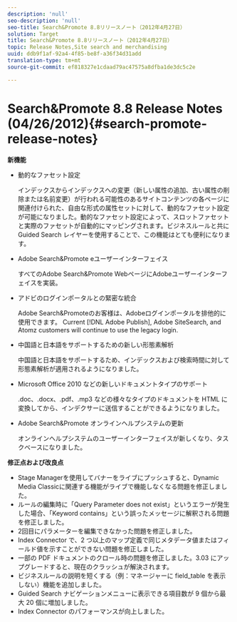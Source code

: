 ```yaml
---
description: 'null'
seo-description: 'null'
seo-title: Search&Promote 8.8リリースノート（2012年4月27日）
solution: Target
title: Search&Promote 8.8リリースノート（2012年4月27日）
topic: Release Notes,Site search and merchandising
uuid: ddb9f1af-92a4-4f85-be8f-a36f34d31add
translation-type: tm+mt
source-git-commit: ef818327e1cdaad79ac47575a8dfba1de3dc5c2e

---
```



# Search&amp;Promote 8.8 Release Notes (04/26/2012){#search-promote-release-notes}

**新機能**

* 動的なファセット設定

   インデックスからインデックスへの変更（新しい属性の追加、古い属性の削除または名前変更）が行われる可能性のあるサイトコンテンツの各ページに関連付けられた、自由な形式の属性セットに対して、動的なファセット設定が可能になりました。動的なファセット設定によって、スロットファセットと実際のファセットが自動的にマッピングされます。ビジネスルールと共にGuided Search レイヤーを使用することで、この機能はとても便利になります。
* Adobe Search&amp;Promote eユーザーインターフェイス

   すべてのAdobe Search&amp;Promote WebページにAdobeユーザーインターフェイスを実装。
* アドビのログインポータルとの緊密な統合

   Adobe Search&amp;Promoteのお客様は、Adobeログインポータルを排他的に使用できます。 Current [!DNL Adobe Publish], Adobe SiteSearch, and Atomz customers will continue to use the legacy login.
* 中国語と日本語をサポートするための新しい形態素解析

   中国語と日本語をサポートするため、インデックスおよび検索時間に対して形態素解析が適用されるようになりました。
* Microsoft Office 2010 などの新しいドキュメントタイプのサポート

   .doc、.docx、.pdf、.mp3 などの様々なタイプのドキュメントを HTML に変換してから、インデクサーに送信することができるようになりました。
* Adobe Search&amp;Promote オンラインヘルプシステムの更新

   オンラインヘルプシステムのユーザーインターフェイスが新しくなり、タスクベースになりました。

**修正点および改良点**

* Stage Managerを使用してバナーをライブにプッシュすると、Dynamic Media Classicに関連する機能がライブで機能しなくなる問題を修正しました。
* ルールの編集時に「Query Parameter does not exist」というエラーが発生した場合、「Keyword contains」という誤ったメッセージに解釈される問題を修正しました。
* 2回目にパラメーターを編集できなかった問題を修正しました。
* Index Connector で、2 つ以上のマップ定義で同じメタデータ値またはフィールド値を示すことができない問題を修正しました。
* 一部の PDF ドキュメントのクロール時の問題を修正しました。3.03 にアップグレードすると、現在のクラッシュが解決されます。
* ビジネスルールの説明を短くする（例：マネージャーに field_table を表示しない）機能を追加しました。
* Guided Search ナビゲーションメニューに表示できる項目数が 9 個から最大 20 個に増加しました。
* Index Connector のパフォーマンスが向上しました。

